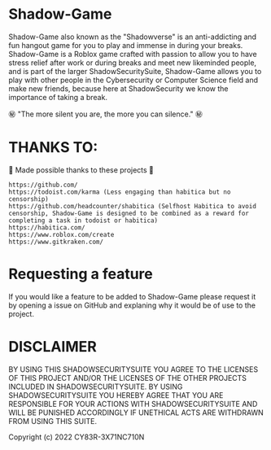 # Shadow-Game

Shadow-Game also known as the "Shadowverse" is an anti-addicting and fun hangout game for you to play and immense in during your breaks. Shadow-Game is a Roblox game crafted with passion to allow you to have stress relief after work or during breaks and meet new likeminded people, and is part of the larger ShadowSecuritySuite, Shadow-Game allows you to play with other people in the Cybersecurity or Computer Science field and make new friends, because here at ShadowSecurity we know the importance of taking a break.

㊙️ "The more silent you are, the more you can silence." ㊙️

# THANKS TO:

💖 Made possible thanks to these projects 💖

```
https://github.com/
https://todoist.com/karma (Less engaging than habitica but no censorship)
https://github.com/headcounter/shabitica (Selfhost Habitica to avoid censorship, Shadow-Game is designed to be combined as a reward for completing a task in todoist or habitica) 
https://habitica.com/
https://www.roblox.com/create
https://www.gitkraken.com/
```
# Requesting a feature

If you would like a feature to be added to Shadow-Game please request it by opening a issue on GitHub and explaning why it would be of use to the project.

# DISCLAIMER

BY USING THIS SHADOWSECURITYSUITE YOU AGREE TO THE LICENSES OF THIS PROJECT AND/OR THE LICENSES OF THE OTHER PROJECTS INCLUDED IN SHADOWSECURITYSUITE. BY USING SHADOWSECURITYSUITE YOU HEREBY AGREE THAT YOU ARE RESPONSIBLE FOR YOUR ACTIONS WITH SHADOWSECURITYSUITE AND WILL BE PUNISHED ACCORDINGLY IF UNETHICAL ACTS ARE WITHDRAWN FROM USING THIS SUITE. 

Copyright (c) 2022 CY83R-3X71NC710N
